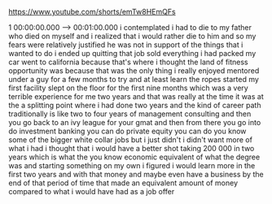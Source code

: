 https://www.youtube.com/shorts/emTw8HEmQFs

1 00:00:00.000 --\> 00:01:00.000 i contemplated i had to die to my
father who died on myself and i realized that i would rather die to him
and so my fears were relatively justified he was not in support of the
things that i wanted to do i ended up quitting that job sold everything
i had packed my car went to california because that's where i thought
the land of fitness opportunity was because that was the only thing i
really enjoyed mentored under a guy for a few months to try and at least
learn the ropes started my first facility slept on the floor for the
first nine months which was a very terrible experience for me two years
and that was really at the time it was at the a splitting point where i
had done two years and the kind of career path traditionally is like two
to four years of management consulting and then you go back to an ivy
league for your gmat and then from there you go into do investment
banking you can do private equity you can do you know some of the bigger
white collar jobs but i just didn't i didn't want more of what i had i
thought that i would have a better shot taking 200 000 in two years
which is what the you know economic equivalent of what the degree was
and starting something on my own i figured i would learn more in the
first two years and with that money and maybe even have a business by
the end of that period of time that made an equivalent amount of money
compared to what i would have had as a job offer
